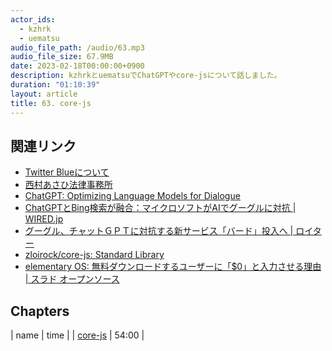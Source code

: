 ```yaml
---
actor_ids:
  - kzhrk
  - uematsu
audio_file_path: /audio/63.mp3
audio_file_size: 67.9MB
date: 2023-02-18T00:00:00+0900
description: kzhrkとuematsuでChatGPTやcore-jsについて話しました。
duration: "01:10:39"
layout: article
title: 63. core-js
---
```


<!-- prettier-ignore-start -->
## 関連リンク

- [Twitter Blueについて](https://help.twitter.com/ja/using-twitter/twitter-blue)
- [西村あさひ法律事務所](https://www.nishimura.com/)
- [ChatGPT: Optimizing Language Models for Dialogue](https://openai.com/blog/chatgpt/)
- [ChatGPTとBing検索が融合：マイクロソフトがAIでグーグルに対抗 \| WIRED.jp](https://wired.jp/article/microsoft-taps-chatgpt-to-boost-bing-and-beat-google/)
- [グーグル、チャットＧＰＴに対抗する新サービス「バード」投入へ \| ロイター](https://jp.reuters.com/article/alphabet-ai-idJPKBN2UG1W6?feedType=RSS&feedName=technologyNews&utm_source=dlvr.it&utm_medium=twitter)
- [zloirock/core-js: Standard Library](https://github.com/zloirock/core-js)
- [elementary OS: 無料ダウンロードするユーザーに「$0」と入力させる理由 \| スラド オープンソース](https://opensource.srad.jp/story/15/02/15/0437217/)

## Chapters

| name | time |
| [core-js](#t=54:00) | 54:00 |

<!-- prettier-ignore-end -->
